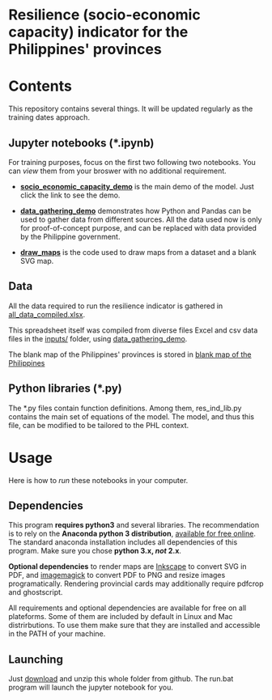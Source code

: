 Resilience (socio-economic capacity) indicator for the Philippines' provinces
====================

# Contents

This repository contains several things. It will be updated regularly as the training dates approach.

## Jupyter notebooks  (*.ipynb)

For training purposes, focus on the first two following two notebooks. You can *view* them from your broswer with no additional requirement.
* **[socio_economic_capacity_demo](socio_economic_capacity_demo.ipynb)** is the main demo of the model. Just click the link to see the demo. 

* **[data_gathering_demo](data_gathering_demo.ipynb)** demonstrates how Python and Pandas can be used to gather data from different sources.
All the data used now is only for proof-of-concept purpose, and can be replaced with data provided by the Philippine government.

* **[draw_maps](draw_maps.ipynb)** is the code used to draw maps from a dataset and a blank SVG map.

## Data
All the data required to run the resilience indicator is gathered in [all_data_compiled.xlsx](all_data_compiled.xlsx).

This spreadsheet itself was compiled from diverse files Excel and csv data files in the [inputs/](inputs/) folder, using [data_gathering_demo](data_gathering_demo.ipynb).

The blank map of the Philippines' provinces is stored in [blank map of the Philippines](map/PHL_adm1.svg)

## Python libraries (*.py)
The *.py files contain function definitions. Among them, res_ind_lib.py contains the main set of equations of the model. The model, and thus this file, can be modified to be tailored to the PHL context.

# Usage
Here is how to *run* these notebooks in your computer.

## Dependencies

This program **requires python3** and several libraries. The recommendation is to rely on the **Anaconda python 3 distribution**, [available for free online](https://www.continuum.io/downloads). The standard anaconda installation includes all dependencies of this program.
 Make sure you chose **python 3.x, *not* 2.x**.

**Optional dependencies** to render maps are [Inkscape](https://inkscape.org/en/) to convert SVG in PDF,  and [imagemagick](http://www.imagemagick.org/script/index.php) to convert PDF to PNG and resize images programatically. Rendering provincial cards may additionally require pdfcrop and ghostscript.

All requirements and optional dependencies are available for free on all plateforms. Some of them are included by default in Linux and Mac distrirbutions. To use them make sure that they are installed and accessible in the PATH of your machine. 


## Launching 
Just [download](https://github.com/adrivsh/resilience_indicator_phl/archive/master.zip) and unzip this whole folder from github. 
The run.bat program will launch the jupyter notebook for you.









